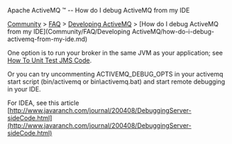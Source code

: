 Apache ActiveMQ ™ -- How do I debug ActiveMQ from my IDE 

[Community](community.md) > [FAQ](CommunityCommunity/Community/faq.md) > [Developing ActiveMQ](Community/FAQCommunity/FAQ/Community/FAQ/developing-activemq.md) > [How do I debug ActiveMQ from my IDE](Community/FAQ/Developing ActiveMQ/how-do-i-debug-activemq-from-my-ide.md)


One option is to run your broker in the same JVM as your application; see [How To Unit Test JMS Code](Community/FAQ/JMSCommunity/FAQ/JMS/Community/FAQ/JMS/how-to-unit-test-jms-code.md).

Or you can try uncommenting ACTIVEMQ\_DEBUG\_OPTS in your activemq start script (bin/activemq or bin\\activemq.bat) and start remote debugging in your IDE.

For IDEA, see this article [http://www.javaranch.com/journal/200408/DebuggingServer-sideCode.html](http://www.javaranch.com/journal/200408/DebuggingServer-sideCode.html)

